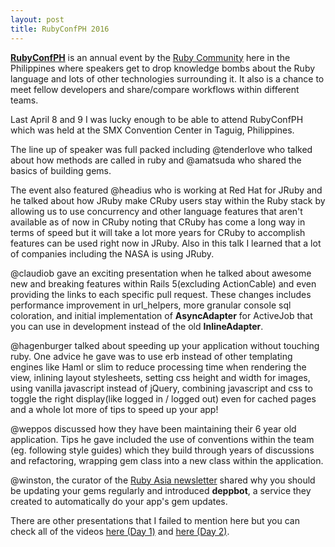```yaml
---
layout: post
title: RubyConfPH 2016
---
```


**[RubyConfPH][0]** is an annual event by the [Ruby Community][1] here in the
Philippines where speakers get to drop knowledge bombs about the Ruby language and
lots of other technologies surrounding it. It also is a chance to meet fellow
developers and share/compare workflows within different teams.

Last April 8 and 9 I was lucky enough to be able to attend RubyConfPH which was held
at the SMX Convention Center in Taguig, Philippines.

The line up of speaker was full packed including @tenderlove who talked about
how methods are called in ruby and @amatsuda who shared the basics of building
gems.

The event also featured @headius who is working at Red Hat for JRuby and he
talked about how JRuby make CRuby users stay within the Ruby stack by allowing
us to use concurrency and other language features that aren't available as of
now in CRuby noting that CRuby has come a long way in terms of speed but it
will take a lot more years for CRuby to accomplish features can be used right now
in JRuby. Also in this talk I learned that a lot of companies including the
NASA is using JRuby.

@claudiob gave an exciting presentation when he
talked about awesome new and breaking features within Rails 5(excluding
ActionCable) and even providing the links to each specific pull request.
These changes includes performance improvement in url_helpers, more granular
console sql coloration, and initial implementation of **AsyncAdapter** for ActiveJob
that you can use in development instead of the old **InlineAdapter**.

@hagenburger talked about speeding up your application without touching ruby.
One advice he gave was to use erb instead of other templating engines like Haml
or slim to reduce processing time when rendering the view, inlining layout
stylesheets, setting css height and width for images, using vanilla
javascript instead of jQuery, combining javascript and css to toggle the
right display(like logged in / logged out) even for cached pages and a whole
lot more of tips to speed up your app!

@weppos discussed how they have been maintaining their 6 year old application.
Tips he gave included the use of conventions within the team (eg. following
style guides) which they build through years of discussions and refactoring,
wrapping gem class into a new class within the application.

@winston, the curator of the [Ruby Asia newsletter][2] shared why you should be
updating your gems regularly and introduced **deppbot**, a service they created
to automatically do your app's gem updates.

There are other presentations that I failed to mention here but you can check all of
the videos [here (Day 1)][3] and [here (Day 2)][4].

[0]: http://rubyconf.ph
[1]: http://pinoyrb.org/
[2]: http://rubyasia.com
[3]: https://www.youtube.com/playlist?list=PL0mVjsUoElSHRZWXz3VPo0vRUm75hNP7j
[4]: https://www.youtube.com/playlist?list=PL0mVjsUoElSGeleDI3kmtu8NUkI-gnfhC
